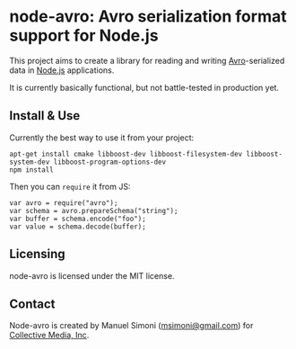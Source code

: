 # node-avro: Avro serialization format support for Node.js

This project aims to create a library for reading and writing
[Avro](http://avro.apache.org/)-serialized data in
[Node.js](http://nodejs.org/) applications.

It is currently basically functional, but not battle-tested in
production yet.

## Install & Use

Currently the best way to use it from your project:

```
apt-get install cmake libboost-dev libboost-filesystem-dev libboost-system-dev libboost-program-options-dev
npm install
```

Then you can `require` it from JS:

```
var avro = require("avro");
var schema = avro.prepareSchema("string");
var buffer = schema.encode("foo");
var value = schema.decode(buffer);
```

## Licensing

node-avro is licensed under the MIT license.

## Contact

Node-avro is created by Manuel Simoni
([msimoni@gmail.com](mailto:msimoni@gmail.com)) for [Collective Media,
Inc](http://www.collective.com/).
